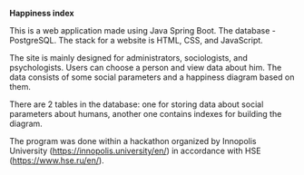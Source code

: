 **Happiness index**

This is a web application made using Java Spring Boot. The database - PostgreSQL. The stack for a website is HTML, CSS, and JavaScript.

The site is mainly designed for administrators, sociologists, and psychologists. Users can choose a person and view data about him. The data consists of some social parameters and a happiness diagram based on them.

There are 2 tables in the database: one for storing data about social parameters about humans, another one contains indexes for building the diagram.

The program was done within a hackathon organized by Innopolis University (https://innopolis.university/en/) in accordance with HSE (https://www.hse.ru/en/).
